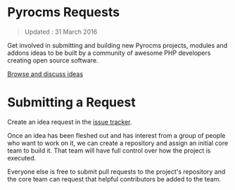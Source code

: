 # Pyrocms Requests
> Updated : 31 March 2016

Get involved in submitting and building new Pyrocms projects, modules and addons ideas to be built by a community of awesome PHP developers creating open source software. 

[Browse and discuss ideas](https://github.com/websemantics/pyrocms-requests/issues)

# Submitting a Request

Create an idea request in the [issue tracker](https://github.com/websemantics/pyrocms-requests/issues).

Once an idea has been fleshed out and has interest from a group of people who want to work on it, we can create a repository and assign an initial core team to build it. That team will have full control over how the project is executed.

Everyone else is free to submit pull requests to the project's repository and the core team can request that helpful contributors be added to the team.





